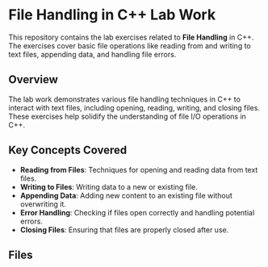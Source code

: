 # File Handling in C++ Lab Work

This repository contains the lab exercises related to **File Handling** in C++. The exercises cover basic file operations like reading from and writing to text files, appending data, and handling file errors.

## Overview

The lab work demonstrates various file handling techniques in C++ to interact with text files, including opening, reading, writing, and closing files. These exercises help solidify the understanding of file I/O operations in C++.

## Key Concepts Covered

- **Reading from Files**: Techniques for opening and reading data from text files.
- **Writing to Files**: Writing data to a new or existing file.
- **Appending Data**: Adding new content to an existing file without overwriting it.
- **Error Handling**: Checking if files open correctly and handling potential errors.
- **Closing Files**: Ensuring that files are properly closed after use.

## Files

